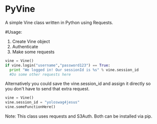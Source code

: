 PyVine
======

A simple Vine class written in Python using Requests.

#Usage:

1. Create Vine object
2. Authenticate
3. Make some requests

```python
vine = Vine()
if vine.login("username","password123") == True:
  print "We logged in! Our sessionId is %s" % vine.session_id
  #Do some other requests here
```

Alternatively you could save the vine.session_id and assign it directly so you don't have to send that extra request.

```python
vine = Vine()
vine.session_id = "yoloswag4jesus"
vine.someFunctionHere()
```

Note: This class uses requests and S3Auth. Both can be installed via pip.
